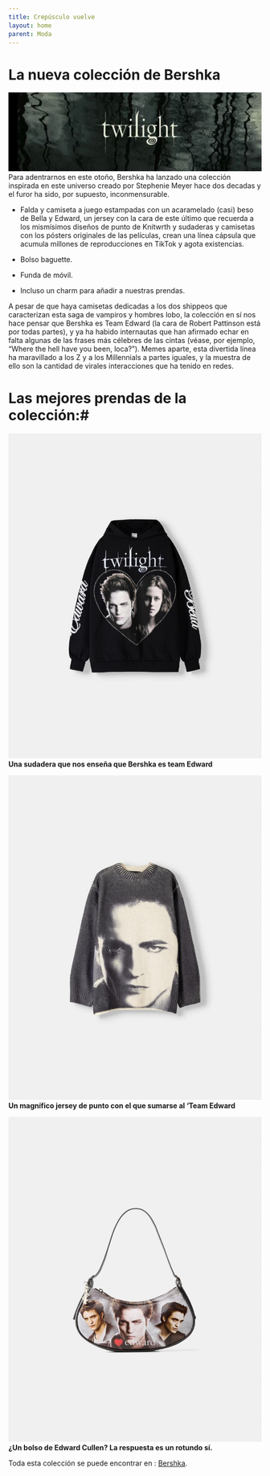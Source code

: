 ```yaml
---
title: Crepúsculo vuelve
layout: home
parent: Moda
---
```

# La nueva colección de Bershka #
![header](https://github.com/ainaramc/ainaramc.github.io/blob/main/foto1.jpg?raw=true)
Para adentrarnos en este otoño, Bershka ha lanzado una colección inspirada en este universo creado por Stephenie Meyer hace dos decadas y el furor ha sido, por supuesto, inconmensurable.

- Falda y camiseta a juego estampadas con un acaramelado (casi) beso de Bella y Edward, un jersey con la cara de este último que recuerda a los mismísimos diseños de punto de Knitwrth y sudaderas y camisetas con los pósters originales de las películas, 
crean una línea cápsula que acumula millones de reproducciones en TikTok y agota existencias. 

- Bolso baguette.
- Funda de móvil.
- Incluso un charm para añadir a nuestras prendas.

A pesar de que haya camisetas dedicadas a los dos shippeos que caracterizan esta saga de vampiros y hombres lobo, 
la colección en sí nos hace pensar que Bershka es Team Edward (la cara de Robert Pattinson está por todas partes), y ya ha habido internautas que han afirmado echar en falta
algunas de las frases más célebres de las cintas (véase, por ejemplo, “Where the hell have you been, loca?”). Memes aparte, esta divertida línea ha maravillado a los Z y a los Millennials a partes iguales, 
y la muestra de ello son la cantidad de virales interacciones que ha tenido en redes.

# Las mejores prendas de la colección:#
![Sudadera](https://github.com/ainaramc/ainaramc.github.io/blob/main/CREPUSCULO/SUDADERA.jpg?raw=true)
**Una sudadera que nos enseña que Bershka es team Edward**

![Jersey](https://github.com/ainaramc/ainaramc.github.io/blob/main/CREPUSCULO/JERSEY.jpg?raw=true)
**Un magnífico jersey de punto con el que sumarse al ‘Team Edward**

![Bolso](https://github.com/ainaramc/ainaramc.github.io/blob/main/CREPUSCULO/BOLSO.jpg?raw=true)
**¿Un bolso de Edward Cullen? La respuesta es un rotundo sí.**

Toda esta colección se puede encontrar en :  [Bershka](https://www.bershka.com/es/mujer/ropa/twilight-c1010767984.html).
